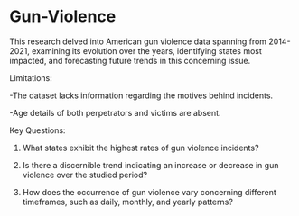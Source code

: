# Gun-Violence
This research delved into American gun violence data spanning from 2014-2021, examining its evolution over the years, identifying states most impacted, and forecasting future trends in this concerning issue.

Limitations:

-The dataset lacks information regarding the motives behind incidents.

-Age details of both perpetrators and victims are absent.

Key Questions:

1. What states exhibit the highest rates of gun violence incidents?

2. Is there a discernible trend indicating an increase or decrease in gun violence over the studied period?

3. How does the occurrence of gun violence vary concerning different timeframes, such as daily, monthly, and yearly patterns?
